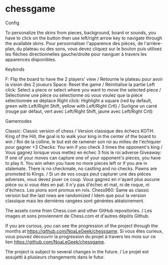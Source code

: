 # chessgame
Config

To personalize the skins from pieces, background, board or sounds, you have to click on the button then use left/right arrow key to navigate through the available skins.
Pour personnaliser l'apparence des pièces, de l'arrière-plan, du plateau ou des sons, vous devez cliquez sur le bouton puis utilisez les flèches directionnelles gauche/droite pour naviguer à travers les apparences disponibles.

Keybinds

F: Flip the board to have the 2 players' view / Retourne le plateau pour avoir la vision des 2 joueurs
Space: Reset the game / Réinitialise la partie
Left click: Select a piece or select where you want to move the selected piece / Sélectionne une pièce ou sélectionne où vous voulez que la pièce sélectionnée se déplace
Right click: Highlight a square (red by default, green with Left/Right Shift, yellow with Left/Right Crtl) / Surligne un carré (rouge par défaut, vert avec Left/Right Shift, jaune avec Left/Right Crtl)

Gamemodes

Classic: Classic version of chess / Version classique des échecs
KOTH: King of the Hill, the goal is to walk your king in the center of the board to win / Roi de la colline, le but est de ramener son roi au milieu de l'échiquier pour gagner
+3 Checks: You win if you check 3 times the opponent's king / Vous gagnez lorsque vous mettez en échec 3 fois le roi adverse
Giveaway: If one of your moves can capture one of your opponent's pieces, you have to play it. You win when you have no more pieces left or if you are in stalemate. There is no checkmate, no castling and no checks. Pawns are promoted to Kings. / Si un de vos coups peut capturer une des pièces adverses, vous devez jouer ce coup. Vous gagnez en n'ayant plus aucune pièce ou si vous êtes en pat. Il n'y pas d'échec et mat, ni de roque, ni d'échecs. Les pions sont promus en rois.
Chess960: Same as classic version but the last rows are randomized / Idem que pour la version classique mais les dernières rangées sont générées aléatoirement.

The assets come from Chess.com and other GitHub repositories. / Les images et sons proviennent de Chess.com et d'autres dépôts Github.

If you are curious, you can see the progression of the project through the months at https://github.com/NoaLeGeek/chessgame.
Si vous êtes curieux, vous pouvez découvrir la progression du projet à travers les mois sur ce lien https://github.com/NoaLeGeek/chessgame.

The project is subject to several changes in the future. / Le projet est assujetti à plusieurs changements dans le futur.
